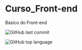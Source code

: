 # Curso_Front-end
Basico do Front-end

![GitHub last commit](https://img.shields.io/github/last-commit/Kaike-Vitorino/Curso_Front-end/)

![GitHub top language](https://img.shields.io/github/languages/top/Kaike-Vitorino/Curso_Front-end/)
